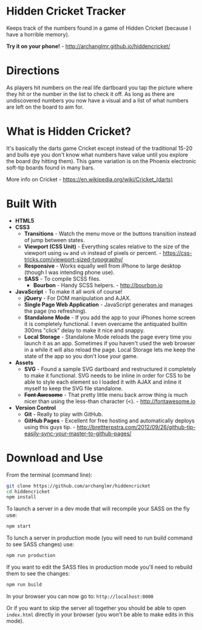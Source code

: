 # Hidden Cricket Tracker
Keeps track of the numbers found in a game of Hidden Cricket (because I have a horrible memory).

**Try it on your phone!** - http://archanglmr.github.io/hiddencricket/

# Directions
As players hit numbers on the real life dartboard you tap the picture where they hit or the number in the list to check it off. As long as there are undiscovered numbers you now have a visual and a list of what numbers are left on the board to aim for.

# What is Hidden Cricket?
It's basically the darts game Cricket except instead of the traditional 15-20 and bulls eye you don't know what numbers have value until you explore the board (by hitting them). This game variation is on the Phoenix electronic soft-tip boards found in many bars.

More info on Cricket - https://en.wikipedia.org/wiki/Cricket_(darts)

# Built With
- **HTML5**
- **CSS3**
  - **Transitions** - Watch the menu move or the buttons transition instead of jump between states.
  - **Viewport (CSS Unit)** - Everything scales relative to the size of the viewport using `vw` and `vh` instead of pixels or percent. - https://css-tricks.com/viewport-sized-typography/
  - **Responsive** - Works equally well from iPhone to large desktop (though I was intending phone use).
  - **SASS** - To compile SCSS files.
    - **Bourbon** - Handy SCSS helpers. - http://bourbon.io
- **JavaScript** - To make it all work of course!
  - **jQuery** - For DOM manipulation and AJAX.
  - **Single Page Web Application** - JavaScript generates and manages the page (no refreshing).
  - **Standalone Mode** - If you add the app to your iPhones home screen it is completely functional. I even overcame the antiquated builtin 300ms "click" delay to make it nice and snappy.
  - **Local Storage** - Standalone Mode reloads the page every time you launch it as an app. Sometimes if you haven't used the web browser in a while it will also reload the page. Local Storage lets me keep the state of the app so you don't lose your game.
- **Assets**
  - **SVG** - Found a sample SVG dartboard and restructured it completely to make it functional. SVG needs to be inline in order for CSS to be able to style each element so I loaded it with AJAX and inline it myself to keep the SVG file standalone.
  - **~~Font Awesome~~** - That pretty little menu back arrow thing is much nicer than using the less-than character (<). - http://fontawesome.io
- **Version Control**
  - **Git** - Really to play with GitHub.
  - **GitHub Pages** - Excellent for free hosting and automatically deploys using this guys tip. - http://brettterpstra.com/2012/09/26/github-tip-easily-sync-your-master-to-github-pages/

# Download and Use
From the terminal (command line):
```bash
git clone https://github.com/archanglmr/hiddencricket
cd hiddencricket
npm install
```
To launch a server in a dev mode that will recompile your SASS on the fly use:
```bash
npm start
```

To lunch a server in production mode (you will need to run build command to see SASS changes) use:
```bash
npm run production
```

If you want to edit the SASS files in production mode you'll need to rebuild them to see the changes: 
```bash
npm run build
```

In your browser you can now go to: `http://localhost:8000`

Or if you want to skip the server all together you should be able to open `index.html` directly in your browser (you won't be able to make edits in this mode).